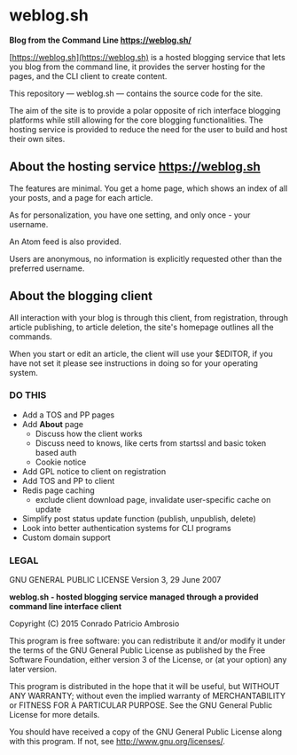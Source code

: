 # weblog.sh
__Blog from the Command Line https://weblog.sh/__

[https://weblog.sh](https://weblog.sh) is a hosted blogging service that lets you blog from the command line, it provides the server hosting for the pages, and the CLI client to create content.

This repository — weblog.sh — contains the source code for the site.

The aim of the site is to provide a polar opposite of rich interface blogging platforms while still allowing for the core blogging functionalities. The hosting service is provided to reduce the need for the user to build and host their own sites.

## About the hosting service https://weblog.sh

The features are minimal. You get a home page, which shows an index of all your posts, and a page for each article.

As for personalization, you have one setting, and only once - your username.

An Atom feed is also provided.

Users are anonymous, no information is explicitly requested other than the preferred username.

## About the blogging client

All interaction with your blog is through this client, from registration, through article publishing, to article deletion, the site's homepage outlines all the commands.

When you start or edit an article, the client will use your $EDITOR, if you have not set it please see instructions in doing so for your operating system.

### DO THIS

- Add a TOS and PP pages
- Add **About** page
  - Discuss how the client works
  - Discuss need to knows, like certs from startssl and basic token based auth
  - Cookie notice
- Add GPL notice to client on registration
- Add TOS and PP to client
- Redis page caching
  - exclude client download page, invalidate user-specific cache on update
- Simplify post status update function (publish, unpublish, delete)
- Look into better authentication systems for CLI programs
- Custom domain support


### LEGAL

GNU GENERAL PUBLIC LICENSE
Version 3, 29 June 2007

**weblog.sh - hosted blogging service managed through a provided command line interface client**

Copyright (C) 2015 Conrado Patricio Ambrosio

This program is free software: you can redistribute it and/or modify
it under the terms of the GNU General Public License as published by
the Free Software Foundation, either version 3 of the License, or
(at your option) any later version.

This program is distributed in the hope that it will be useful,
but WITHOUT ANY WARRANTY; without even the implied warranty of
MERCHANTABILITY or FITNESS FOR A PARTICULAR PURPOSE.  See the
GNU General Public License for more details.

You should have received a copy of the GNU General Public License
along with this program.  If not, see <http://www.gnu.org/licenses/>.
